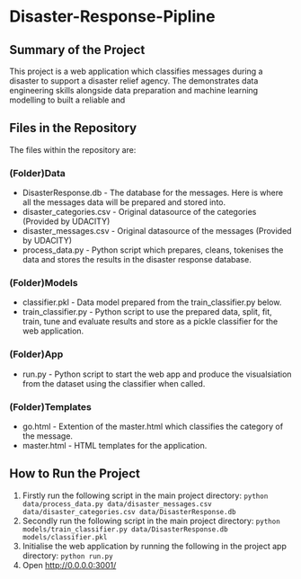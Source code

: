 # Disaster-Response-Pipline

## Summary of the Project

This project is a web application which classifies messages during a disaster to support a disaster relief agency. The demonstrates data engineering skills alongside data preparation and machine learning modelling to built a reliable and 

## Files in the Repository

The files within the repository are:

### (Folder)Data
- DisasterResponse.db - The database for the messages. Here is where all the messages data will be prepared and stored into.
- disaster_categories.csv - Original datasource of the categories (Provided by UDACITY)
- disaster_messages.csv - Original datasource of the messages (Provided by UDACITY)
- process_data.py - Python script which prepares, cleans, tokenises the data and stores the results in the disaster response database.

### (Folder)Models
- classifier.pkl - Data model prepared from the train_classifier.py below.
- train_classifier.py - Python script to use the prepared data, split, fit, train, tune and evaluate results and store as a pickle classifier for the web application.

### (Folder)App
- run.py - Python script to start the web app and produce the visualsiation from the dataset using the classifier when called.
### (Folder)Templates
  - go.html - Extention of the master.html which classifies the category of the message.
  - master.html - HTML templates for the application.

## How to Run the Project

1) Firstly run the following script in the main project directory: `python data/process_data.py data/disaster_messages.csv data/disaster_categories.csv data/DisasterResponse.db`
2) Secondly run the following script in the main project directory: `python models/train_classifier.py data/DisasterResponse.db models/classifier.pkl`
3) Initialise the web application by running the following in the project app directory: `python run.py`
4) Open http://0.0.0.0:3001/
